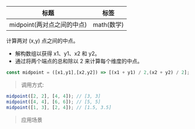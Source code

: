 |  标题   | 标签  |
|  ----  | ----  |
| midpoint(两对点之间的中点) | math(数学) |

计算两对 (x,y) 点之间的中点。

* 解构数组以获得 x1、y1、x2 和 y2。
* 通过将两个端点的总和除以 2 来计算每个维度的中点。

```js
const midpoint = ([x1,y1],[x2,y2]) => [(x1 + y1) / 2,(x2 + y2) / 2];
```

> 调用方式:

```js
midpoint([2, 2], [4, 4]); // [3, 3]
midpoint([4, 4], [6, 6]); // [5, 5]
midpoint([1, 3], [2, 4]); // [1.5, 3.5]
```

> 应用场景